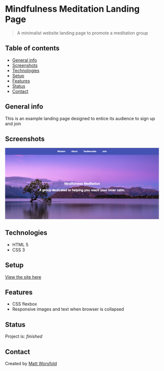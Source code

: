 # Mindfulness Meditation Landing Page
> A minimalist website landing page to promote a meditation group

## Table of contents
* [General info](#general-info)
* [Screenshots](#screenshots)
* [Technologies](#technologies)
* [Setup](#setup)
* [Features](#features)
* [Status](#status)
* [Contact](#contact)

## General info
This is an example landing page designed to entice its audience to sign up and join

## Screenshots
![Example screenshot](images/mindfulness-landing-page.png)

## Technologies
* HTML 5
* CSS 3

## Setup 
[View the site here](https://mworsfold15.github.io/mindfulness/)

## Features
* CSS flexbox
* Responsive images and text when browser is collapsed

## Status
Project is: _finished_

## Contact
Created by [Matt Worsfold](https://www.linkedin.com/in/matt-worsfold-042698151/)